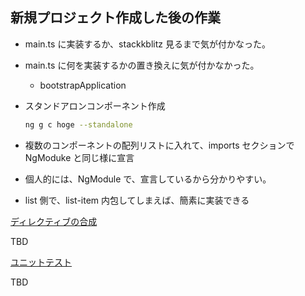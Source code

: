 ## 新規プロジェクト作成した後の作業

- main.ts に実装するか、stackkblitz 見るまで気が付かなった。
- main.ts に何を実装するかの置き換えに気が付かなかった。

  - bootstrapApplication

- スタンドアロンコンポーネント作成

  ```sh
  ng g c hoge --standalone
  ```

- 複数のコンポーネントの配列リストに入れて、imports セクションで NgModuke と同じ様に宣言

- 個人的には、NgModule で、宣言しているから分かりやすい。
- list 側で、list-item 内包してしまえば、簡素に実装できる

<div class="headline-m">
<a href="https://zenn.dev/lacolaco/books/angular-standalone-components/viewer/directive-composition">ディレクティブの合成</a> 
</div>

TBD

<div class="headline-m">
<a href="https://zenn.dev/lacolaco/books/angular-standalone-components/viewer/unit-test">ユニットテスト</a> 
</div>

TBD
